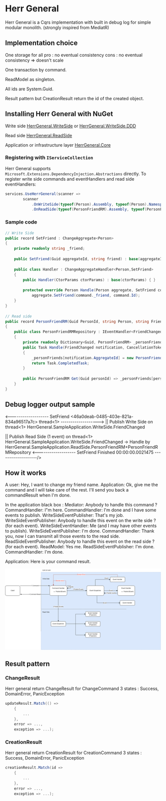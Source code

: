 # Herr General

Herr General is a Cqrs implementation with built in debug log for simple modular monolith.
(strongly inspired from MediatR)

## Implementation choice

One storage for all
pro : no eventual consistency
cons : no eventual consistency => doesn't scale

One transaction by command.

ReadModel as singleton.

All ids are System.Guid.

Result pattern but CreationResult return the id of the created object.

## Installing Herr General with NuGet

Write side 
    [HerrGeneral.WriteSide](https://www.nuget.org/packages/HerrGeneral.WriteSide/)
    or
    [HerrGeneral.WriteSide.DDD](https://www.nuget.org/packages/HerrGeneral.WriteSide.DDD/)
    
Read side
    [HerrGeneral.ReadSide](https://www.nuget.org/packages/HerrGeneral.ReadSide/)

Application or infrastructure layer
    [HerrGeneral.Core](https://www.nuget.org/packages/HerrGeneral.Core/)

### Registering with `IServiceCollection`

Herr General supports `Microsoft.Extensions.DependencyInjection.Abstractions` directly. 
To register write side commands and eventHandlers and read side eventHandlers:

```csharp
services.UseHerrGeneral(scanner =>
        scanner
            .OnWriteSide(typeof(Person).Assembly, typeof(Person).Namespace!)
            .OnReadSide(typeof(PersonFriendRM).Assembly, typeof(PersonFriendRM).Namespace!));
```

### Sample code

```csharp
// Write Side
public record SetFriend : ChangeAggregate<Person>
{
    private readonly string _friend;

    public SetFriend(Guid aggregateId, string friend) : base(aggregateId) => _friend = friend;

    public class Handler : ChangeAggregateHandler<Person,SetFriend>
    {
        public Handler(CtorParams ctorParams) : base(ctorParams) { }

        protected override Person Handle(Person aggregate, SetFriend command) => 
            aggregate.SetFriend(command._friend, command.Id);
    }
}

// Read side
public record PersonFriendRM(Guid PersonId, string Person, string Friend)
{
    public class PersonFriendRMRepository : IEventHandler<FriendChanged>
    {
        private readonly Dictionary<Guid, PersonFriendRM> _personFriends = new();
        public Task Handle(FriendChanged notification, CancellationToken cancellationToken)
        {
            _personFriends[notification.AggregateId] = new PersonFriendRM(notification.AggregateId, notification.Person, notification.FriendName);
            return Task.CompletedTask;
        }

        public PersonFriendRM Get(Guid personId) => _personFriends[personId];
    }    
}
```

## Debug logger output sample

<------------------- SetFriend <46a0deab-0485-403e-821a-834a96517a7c> thread<1> ------------------->
|| Publish Write Side on thread<1>
HerrGeneral.SampleApplication.WriteSide.FriendChanged

|| Publish Read Side (1 event) on thread<1>
    HerrGeneral.SampleApplication.WriteSide.FriendChanged
    -> Handle by HerrGeneral.SampleApplication.ReadSide.PersonFriendRM+PersonFriendRMRepository
<------------------- SetFriend Finished 00:00:00.0021475 -------------------/>

## How it works

A user: Hey, I want to change my friend name.
Application: Ok, give me the command and I will take care of the rest. I'll send you back a commandResult when I'm done.

In the application black box :
    Mediator: Anybody to handle this command ?
    CommandHandler: I"m here.
    CommandHandler: I'm done and I have some events to publish.
    WriteSideEventPublisher: That's my job.
    WriteSideEventPublisher: Anybody to handle this event on the write side ? (for each event).
    WriteSideEventHandler: Me (and I may have other events to publish).
    WriteSideEventPublisher: I'm done.
    CommandHandler: Thank you, now I can transmit all those events to the read side.
    ReadSideEventPublisher: Anybody to handle this event on the read side ? (for each event).
    ReadModel: Yes me.
    ReadSideEventPublisher: I'm done.
    CommandHandler: I'm done.

Application: Here is your command result.

![HowItWorks.png](..\assets\HowItWorks.png)

## Result pattern

### ChangeResult

Herr general return ChangeResult for ChangeCommand
3 states : Success, DomainError, PanicException

```csharp
updateResult.Match(() =>
    {
        ...
    },
    error => ...,
    exception => ...);
```

### CreationResult

Herr general return CreationResult for CreationCommand
3 states : Success<Guid>, DomainError, PanicException

```csharp
creationResult.Match(id =>
    {
        ...
    },
    error => ...,
    exception => ...);
```



 

